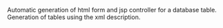 Automatic generation of html form and jsp controller for a database table. Generation of tables using the xml description.